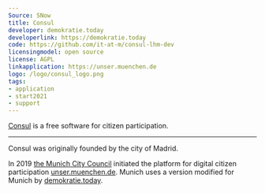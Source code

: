 ```yaml
---
Source: SNow
title: Consul
developer: demokratie.today
developerlink: https://demokratie.today
code: https://github.com/it-at-m/consul-lhm-dev
licensingmodel: open source
license: AGPL
linkapplication: https://unser.muenchen.de
logo: /logo/consul_logo.png
tags:
- application
- start2021
- support
---
```

[Consul](https://consuldemocracy.org) is a free software for citizen participation.

---

Consul was originally founded by the city of Madrid.

In 2019 [the Munich City Council](https://www.muenchen-transparent.de/antraege/5651290) initiated the platform for digital citizen participation [unser.muenchen.de](https://unser.muenchen.de).
Munich uses a version modified for Munich by [demokratie.today](https://demokratie.today).

